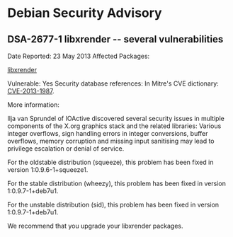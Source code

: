 
Debian Security Advisory
========================


DSA-2677-1 libxrender -- several vulnerabilities
------------------------------------------------



Date Reported:
23 May 2013
Affected Packages:

[libxrender](https://packages.debian.org/src:libxrender)

Vulnerable:
Yes
Security database references:
In Mitre's CVE dictionary: [CVE-2013-1987](https://security-tracker.debian.org/tracker/CVE-2013-1987).  

More information:

Ilja van Sprundel of IOActive discovered several security issues in
multiple components of the X.org graphics stack and the related
libraries: Various integer overflows, sign handling errors in integer
conversions, buffer overflows, memory corruption and missing input
sanitising may lead to privilege escalation or denial of service.


For the oldstable distribution (squeeze), this problem has been fixed in
version 1:0.9.6-1+squeeze1.


For the stable distribution (wheezy), this problem has been fixed in
version 1:0.9.7-1+deb7u1.


For the unstable distribution (sid), this problem has been fixed in
version 1:0.9.7-1+deb7u1.


We recommend that you upgrade your libxrender packages.





